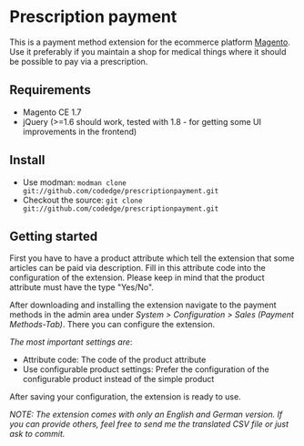 # Prescription payment

This is a payment method extension for the ecommerce platform [Magento](http://www.magentocommerce.com/).
Use it preferably if you maintain a shop for medical things where it should be possible to pay via a prescription.

## Requirements
* Magento CE 1.7
* jQuery (>=1.6 should work, tested with 1.8 - for getting some UI improvements in the frontend)

## Install
* Use modman: `modman clone git://github.com/codedge/prescriptionpayment.git`
* Checkout the source: `git clone git://github.com/codedge/prescriptionpayment.git`

## Getting started
First you have to have a product attribute which tell the extension that some articles can be paid via description. Fill in this attribute code into the configuration of the extension.
Please keep in mind that the product attribute must have the type "Yes/No".

After downloading and installing the extension navigate to the payment methods in the admin area under *System > Configuration > Sales (Payment Methods-Tab)*.
There you can configure the extension.

_The most important settings are_:
* Attribute code: The code of the product attribute
* Use configurable product settings: Prefer the configuration of the configurable product instead of the simple product

After saving your configuration, the extension is ready to use.

*NOTE: The extension comes with only an English and German version. If you can provide others, feel free to send me the translated CSV file or just ask to commit.*
